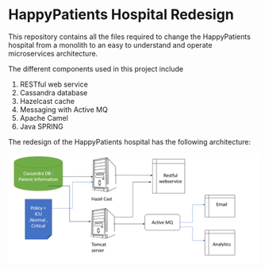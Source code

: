 <h1> HappyPatients Hospital Redesign </h1>

This repository contains all the files required to change the HappyPatients hospital from a monolith to an easy to understand and operate microservices architecture. <br>

The different components used in this project include <br>

1. RESTful web service <br>
2. Cassandra database <br>
3. Hazelcast cache <br>
4. Messaging with Active MQ <br>
5. Apache Camel <br>
6. Java SPRING <br>

The redesign of the HappyPatients hospital has the following architecture: <br>

![alt text](https://github.com/svishrut93/Distributed-computing/blob/master/Happy%20Hospital%20Project/Architecture/architecture.PNG)


